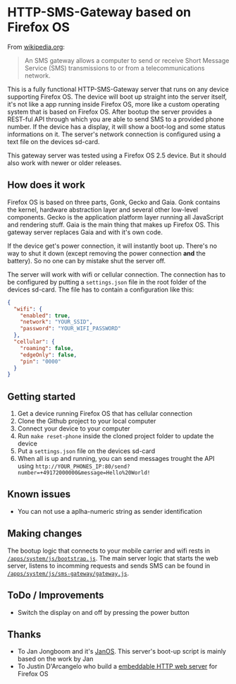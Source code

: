 # HTTP-SMS-Gateway based on Firefox OS

From [wikipedia.org](https://en.wikipedia.org/wiki/SMS_gateway):
> An SMS gateway allows a computer to send or receive Short Message Service (SMS) transmissions to or from a telecommunications network.

This is a fully functional HTTP-SMS-Gateway server that runs on any device supporting Firefox OS.
The device will boot up straight into the server itself, it's not like a app running inside Firefox OS, 
more like a custom operating system that is based on Firefox OS.
After bootup the server provides a REST-ful API through which you are able to send SMS to a provided 
phone number. If the device has a display, it will show a boot-log and some status informations on it.
The server's network connection is configured using a text file on the devices sd-card.

This gateway server was tested using a Firefox OS 2.5 device. But it should also work with newer or older releases.

## How does it work

Firefox OS is based on three parts, Gonk, Gecko and Gaia. Gonk contains the kernel, hardware abstraction layer and 
several other low-level components. Gecko is the application platform layer running all JavaScript and rendering 
stuff. Gaia is the main thing that makes up Firefox OS. This gateway server replaces Gaia and with it's own code.

If the device get's power connection, it will instantly boot up. There's no way to shut it down (except removing 
the power connection **and** the battery). So no one can by mistake shut the server off.

The server will work with wifi or cellular connection. The connection has to be configured by putting a `settings.json` file 
in the root folder of the devices sd-card. The file has to contain a configuration like this:

```json
{
  "wifi": {
    "enabled": true,
    "network": "YOUR_SSID",
    "password": "YOUR_WIFI_PASSWORD"
  },
  "cellular": {
    "roaming": false,
    "edgeOnly": false,
    "pin": "0000"
  }
}
```

## Getting started

1. Get a device running Firefox OS that has cellular connection
3. Clone the Github project to your local computer
4. Connect your device to your computer
4. Run `make reset-phone` inside the cloned project folder to update the device
5. Put a `settings.json` file on the devices sd-card
6. When all is up and running, you can send messages trought the API using `http://YOUR_PHONES_IP:80/send?number=+49172000000&message=Hello%20World!`

## Known issues

* You can not use a aplha-numeric string as sender identification

## Making changes

The bootup logic that connects to your mobile carrier and wifi rests in [`/apps/system/js/bootstrap.js`](https://github.com/SunboX/fxos-HTTP-SMS-Gateway/blob/master/apps/system/js/bootstrap.js). The main server logic that starts the web server, listens to incomming requests and sends SMS can be found in [`/apps/system/js/sms-gateway/gateway.js`](https://github.com/SunboX/fxos-HTTP-SMS-Gateway/blob/master/apps/system/js/sms-gateway/gateway.js).

## ToDo / Improvements

* Switch the display on and off by pressing the power button

## Thanks

* To Jan Jongboom and it's [JanOS](http://janos.io/). This server's boot-up script is mainly based on the work by Jan
* To Justin D'Arcangelo who build a [embeddable HTTP web server](https://hacks.mozilla.org/2015/02/embedding-an-http-web-server-in-firefox-os/) for Firefox OS
